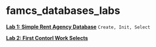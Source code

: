 # famcs_databases_labs

[**Lab 1: Simple Rent Agency Database**](https://github.com/vetasavitskaya/famcs_databases_labs/tree/main/famcs_databases_lab_01) `Create, Init, Select`

[**Lab 2: First Contorl Work Selects**](https://github.com/vetasavitskaya/famcs_databases_labs/tree/main/famcs_databases_control_lab_01)
